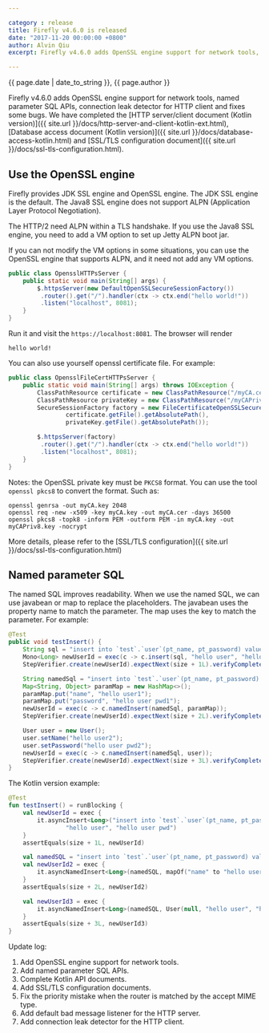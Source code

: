 ```yaml
---

category : release
title: Firefly v4.6.0 is released
date: "2017-11-20 00:00:00 +0800"
author: Alvin Qiu
excerpt: Firefly v4.6.0 adds OpenSSL engine support for network tools, named parameter SQL APIs, connection leak detector for HTTP client and fixes some bugs. We have completed the Kotlin API documents and SSL/TLS configuration documents. Please click view all to see the details.

---
```

<p class="text-muted"> {{ page.date | date_to_string }}, {{ page.author }}</p>

Firefly v4.6.0 adds OpenSSL engine support for network tools, named parameter SQL APIs, connection leak detector for HTTP client and fixes some bugs. We have completed the [HTTP server/client document (Kotlin version)]({{ site.url }}/docs/http-server-and-client-kotlin-ext.html), [Database access document (Kotlin version)]({{ site.url }}/docs/database-access-kotlin.html) and [SSL/TLS configuration document]({{ site.url }}/docs/ssl-tls-configuration.html).

## Use the OpenSSL engine
Firefly provides JDK SSL engine and OpenSSL engine. The JDK SSL engine is the default.
The Java8 SSL engine does not support ALPN (Application Layer Protocol Negotiation).  

The HTTP/2 need ALPN within a TLS handshake. If you use the Java8 SSL engine, you need to add a VM option to set up Jetty ALPN boot jar.  

If you can not modify the VM options in some situations, you can use the OpenSSL engine that supports ALPN, and it need not add any VM options.  

```java
public class OpensslHTTPsServer {
    public static void main(String[] args) {
        $.httpsServer(new DefaultOpenSSLSecureSessionFactory())
         .router().get("/").handler(ctx -> ctx.end("hello world!"))
         .listen("localhost", 8081);
    }
}
```
Run it and visit the `https://localhost:8081`. The browser will render
```
hello world!
```

You can also use yourself openssl certificate file. For example:
```java
public class OpensslFileCertHTTPsServer {
    public static void main(String[] args) throws IOException {
        ClassPathResource certificate = new ClassPathResource("/myCA.cer");
        ClassPathResource privateKey = new ClassPathResource("/myCAPriv8.key");
        SecureSessionFactory factory = new FileCertificateOpenSSLSecureSessionFactory(
                certificate.getFile().getAbsolutePath(),
                privateKey.getFile().getAbsolutePath());

        $.httpsServer(factory)
         .router().get("/").handler(ctx -> ctx.end("hello world!"))
         .listen("localhost", 8081);
    }
}
```

Notes: the OpenSSL private key must be `PKCS8` format. You can use the tool `openssl pkcs8` to convert the format. Such as:
```
openssl genrsa -out myCA.key 2048
openssl req -new -x509 -key myCA.key -out myCA.cer -days 36500
openssl pkcs8 -topk8 -inform PEM -outform PEM -in myCA.key -out myCAPriv8.key -nocrypt
```

More details, please refer to the [SSL/TLS configuration]({{ site.url }}/docs/ssl-tls-configuration.html)

## Named parameter SQL
The named SQL improves readability. When we use the named SQL, we can use javabean or map to replace the placeholders. The javabean uses the property name to match the parameter. The map uses the key to match the parameter. For example:
```java
@Test
public void testInsert() {
    String sql = "insert into `test`.`user`(pt_name, pt_password) values(?,?)";
    Mono<Long> newUserId = exec(c -> c.insert(sql, "hello user", "hello user pwd"));
    StepVerifier.create(newUserId).expectNext(size + 1L).verifyComplete();

    String namedSql = "insert into `test`.`user`(pt_name, pt_password) values(:name, :password)";
    Map<String, Object> paramMap = new HashMap<>();
    paramMap.put("name", "hello user1");
    paramMap.put("password", "hello user pwd1");
    newUserId = exec(c -> c.namedInsert(namedSql, paramMap));
    StepVerifier.create(newUserId).expectNext(size + 2L).verifyComplete();

    User user = new User();
    user.setName("hello user2");
    user.setPassword("hello user pwd2");
    newUserId = exec(c -> c.namedInsert(namedSql, user));
    StepVerifier.create(newUserId).expectNext(size + 3L).verifyComplete();
}
```

The Kotlin version example:
```kotlin
@Test
fun testInsert() = runBlocking {
    val newUserId = exec {
        it.asyncInsert<Long>("insert into `test`.`user`(pt_name, pt_password) values(?,?)",
                "hello user", "hello user pwd")
    }
    assertEquals(size + 1L, newUserId)

    val namedSQL = "insert into `test`.`user`(pt_name, pt_password) values(:name, :password)"
    val newUserId2 = exec {
        it.asyncNamedInsert<Long>(namedSQL, mapOf("name" to "hello user", "password" to "hello user pwd"))
    }
    assertEquals(size + 2L, newUserId2)

    val newUserId3 = exec {
        it.asyncNamedInsert<Long>(namedSQL, User(null, "hello user", "hello user pwd", null))
    }
    assertEquals(size + 3L, newUserId3)
}
```

Update log:  
1. Add OpenSSL engine support for network tools.
2. Add named parameter SQL APIs.
3. Complete Kotlin API documents.
4. Add SSL/TLS configuration documents.
5. Fix the priority mistake when the router is matched by the accept MIME type.
6. Add default bad message listener for the HTTP server.
7. Add connection leak detector for the HTTP client.
